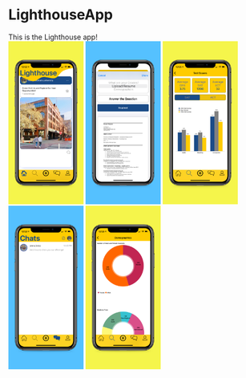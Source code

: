 # LighthouseApp
This is the Lighthouse app!
\
<img src="5.8-inch%20Screenshot%201.jpg" width="150">
<img src="5.8-inch%20Screenshot%203.jpg" width="150">
<img src="5.8-inch%20Screenshot%204.jpg" width="150">
<img src="5.8-inch%20Screenshot%202.jpg" width="150">
<img src="5.8-inch%20Screenshot%205.jpg" width="150">
